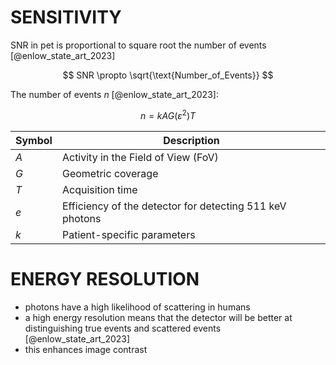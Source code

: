 # SENSITIVITY

SNR in pet is proportional to square root the number of events [@enlow_state_art_2023]

$$
SNR \propto \sqrt{\text{Number_of_Events}}
$$

The number of events $n$ [@enlow_state_art_2023]:

$$
n = kAG(\varepsilon^2)T
$$

| Symbol | Description                                              |
|--------|----------------------------------------------------------|
| $A$    | Activity in the Field of View (FoV)                      |
| $G$    | Geometric coverage                                       |
| $T$    | Acquisition time                                         |
| $e$    | Efficiency of the detector for detecting 511 keV photons |
| $k$    | Patient-specific parameters                              |


# ENERGY RESOLUTION

- photons have a high likelihood of scattering in humans
- a high energy resolution means that the detector will be better at distinguishing true events and scattered events [@enlow_state_art_2023]
- this enhances image contrast